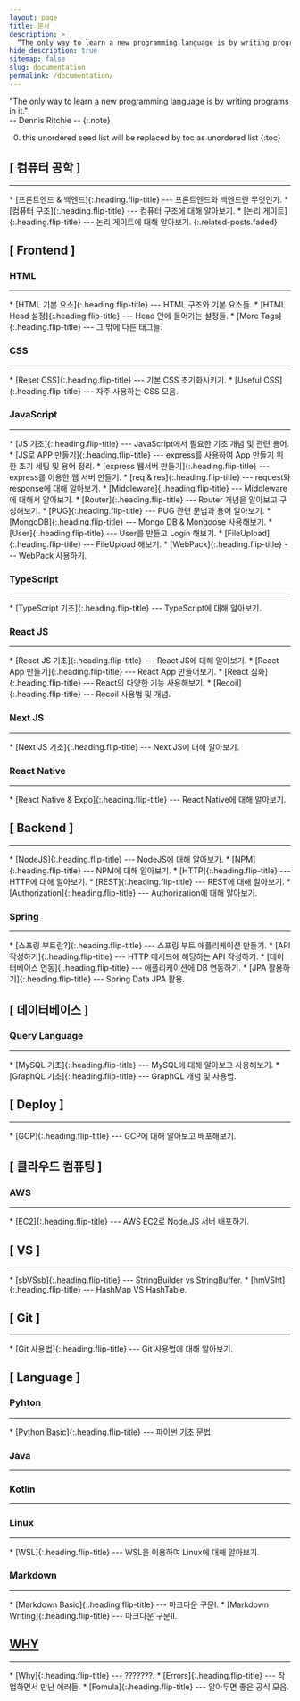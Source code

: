 ```yaml
---
layout: page
title: 문서
description: >
  “The only way to learn a new programming language is by writing programs in it."<br>– Dennis Ritchie –
hide_description: true
sitemap: false
slug: documentation
permalink: /documentation/
---
```


"The only way to learn a new programming language is by writing programs in it."<br> 
-- Dennis Ritchie --
{:.note}

0. this unordered seed list will be replaced by toc as unordered list 
{:toc}

## [ 컴퓨터 공학 ]
<hr>
* [프론트엔드 & 백엔드]{:.heading.flip-title} --- 프론트엔드와 백엔드란 무엇인가.
* [컴퓨터 구조]{:.heading.flip-title} --- 컴퓨터 구조에 대해 알아보기. 
* [논리 게이트]{:.heading.flip-title} --- 논리 게이트에 대해 알아보기. 
{:.related-posts.faded}

## [ Frontend ]
### HTML
<hr>
* [HTML 기본 요소]{:.heading.flip-title} --- HTML 구조와 기본 요소들.
* [HTML Head 설정]{:.heading.flip-title} --- Head 안에 들어가는 설정들.
* [More Tags]{:.heading.flip-title} --- 그 밖에 다른 태그들.

### CSS
<hr>
* [Reset CSS]{:.heading.flip-title} --- 기본 CSS 초기화시키기.
* [Useful CSS]{:.heading.flip-title} --- 자주 사용하는 CSS 모음.

### JavaScript
<hr>
* [JS 기초]{:.heading.flip-title} --- JavaScript에서 필요한 기초 개념 및 관련 용어.
* [JS로 APP 만들기]{:.heading.flip-title} --- express를 사용하여 App 만들기 위한 초기 세팅 및 용어 정리.
* [express 웹서버 만들기]{:.heading.flip-title} --- express를 이용한 웹 서버 만들기.
* [req & res]{:.heading.flip-title} --- request와 response에 대해 알아보기.
* [Middleware]{:.heading.flip-title} --- Middleware에 대해서 알아보기.
* [Router]{:.heading.flip-title} --- Router 개념을 알아보고 구성해보기.
* [PUG]{:.heading.flip-title} --- PUG 관련 문법과 용어 알아보기.
* [MongoDB]{:.heading.flip-title} --- Mongo DB & Mongoose 사용해보기.
* [User]{:.heading.flip-title} --- User를 만들고 Login 해보기.
* [FileUpload]{:.heading.flip-title} --- FileUpload 해보기.
* [WebPack]{:.heading.flip-title} --- WebPack 사용하기.

### TypeScript
<hr>
* [TypeScript 기초]{:.heading.flip-title} --- TypeScript에 대해 알아보기.

### React JS
<hr>
* [React JS 기초]{:.heading.flip-title} --- React JS에 대해 알아보기.
* [React App 만들기]{:.heading.flip-title} --- React App 만들어보기.
* [React 심화]{:.heading.flip-title} --- React의 다양한 기능 사용해보기.
* [Recoil]{:.heading.flip-title} --- Recoil 사용법 및 개념.

### Next JS
<hr>
* [Next JS 기초]{:.heading.flip-title} --- Next JS에 대해 알아보기.

### React Native
<hr>
* [React Native & Expo]{:.heading.flip-title} --- React Native에 대해 알아보기.

## [ Backend ]
<hr>
* [NodeJS]{:.heading.flip-title} --- NodeJS에 대해 알아보기.
* [NPM]{:.heading.flip-title} --- NPM에 대해 알아보기.
* [HTTP]{:.heading.flip-title} --- HTTP에 대해 알아보기.
* [REST]{:.heading.flip-title} --- REST에 대해 알아보기.
* [Authorization]{:.heading.flip-title} --- Authorization에 대해 알아보기.

### Spring
<hr>
* [스프링 부트란?]{:.heading.flip-title} --- 스프링 부트 애플리케이션 만들기.
* [API 작성하기]{:.heading.flip-title} --- HTTP 메서드에 해당하는 API 작성하기.
* [데이터베이스 연동]{:.heading.flip-title} --- 애플리케이션에 DB 연동하기.
* [JPA 활용하기]{:.heading.flip-title} --- Spring Data JPA 활용.

## [ 데이터베이스 ]
### Query Language
<hr>
* [MySQL 기초]{:.heading.flip-title} --- MySQL에 대해 알아보고 사용해보기. 
* [GraphQL 기초]{:.heading.flip-title} --- GraphQL 개념 및 사용법.

## [ Deploy ]
<hr>
* [GCP]{:.heading.flip-title} --- GCP에 대해 알아보고 배포해보기. 

## [ 클라우드 컴퓨팅 ]
### AWS
<hr>
* [EC2]{:.heading.flip-title} --- AWS EC2로 Node.JS 서버 배포하기. 

## [ VS ]
<hr>
* [sbVSsb]{:.heading.flip-title} --- StringBuilder vs StringBuffer.
* [hmVSht]{:.heading.flip-title} --- HashMap VS HashTable.

## [ Git ]
<hr>
* [Git 사용법]{:.heading.flip-title} --- Git 사용법에 대해 알아보기. 

## [ Language ]
### Pyhton
<hr>
* [Python Basic]{:.heading.flip-title} --- 파이썬 기초 문법.

### Java
<hr>

### Kotlin
<hr>

### Linux
<hr>
* [WSL]{:.heading.flip-title} --- WSL을 이용하여 Linux에 대해 알아보기. 

### Markdown
<hr>
* [Markdown Basic]{:.heading.flip-title} --- 마크다운 구문I.
* [Markdown Writing]{:.heading.flip-title} --- 마크다운 구문II.

## [ WHY ]
<hr>
* [Why]{:.heading.flip-title} --- ???????.
* [Errors]{:.heading.flip-title} --- 작업하면서 만난 에러들.
* [Fomula]{:.heading.flip-title} --- 알아두면 좋은 공식 모음.


<!-- 컴퓨터 공학 -->
[컴퓨터 구조]: ../_posts/studylog/documentation/2024-02-18-[컴퓨터공학]01컴퓨터구조.md
[논리 게이트]: ../_posts/studylog/documentation/2024-02-18-[컴퓨터공학]02논리게이트.md

<!-- Front-end & Back-end --->
[프론트엔드 & 백엔드]: ../_posts/studylog/documentation/2024-02-16-front&back.md


<!-- HTML -->
[HTML 기본 요소]: ../_posts/studylog/documentation/2020-06-01-html기초I.md
[HTML Head 설정]: ../_posts/studylog/documentation/2020-06-02-html기초II.md
[More Tags]: ../_posts/studylog/documentation/2020-06-03-html기초III.md

<!-- CSS -->
[Reset CSS]: ../_posts/studylog/documentation/2020-07-01-reset.md
[Useful CSS]: ../_posts/studylog/documentation/2020-07-02-usefulCss.md

<!-- JavaScript -->
[JS 기초]: ../_posts/studylog/documentation/2020-12-30-js기초.md
[JS로 APP 만들기]: ../_posts/studylog/documentation/2020-12-31-fullstackBasic.md
[express 웹서버 만들기]: ../_posts/studylog/documentation/2021-01-01-express.md
[req & res]: ../_posts/studylog/documentation/2021-01-02-req&res.md
[Middleware]: ../_posts/studylog/documentation/2021-01-03-middleware.md
[Router]: ../_posts/studylog/documentation/2021-01-04-router.md
[PUG]: ../_posts/studylog/documentation/2021-01-05-pug.md
[MongoDB]: ../_posts/studylog/documentation/2021-01-06-mongoDB.md
[User]: ../_posts/studylog/documentation/2021-01-07-user.md
[FileUpload]: ../_posts/studylog/documentation/2021-01-08-fileUpload.md
[WebPack]: ../_posts/studylog/documentation/2021-01-09-webpack.md

<!-- ------------------------ -->

<!-- TS 기초 -->
[TypeScript 기초]: ../_posts/studylog/documentation/2021-02-01-ts기초.md

<!-- React JS -->
[React JS 기초]: ../_posts/studylog/documentation/2021-07-01-reactJS기초.md
[React App 만들기]: ../_posts/studylog/documentation/2021-07-02-reactApp.md
[React 심화]: ../_posts/studylog/documentation/2021-07-03-reactMaster.md
[Recoil]: ../_posts/studylog/documentation/2021-07-04-recoil.md

<!-- Next JS -->
[Next JS 기초]: ../_posts/studylog/documentation/2022-07-01-NextJS기초.md

<!-- React Native -->
[React Native & Expo]: ../_posts/studylog/documentation/2022-11-01-reactNative&Expo.md

<!-- Back-end -->
[NodeJS]: ../_posts/studylog/documentation/2022-09-15-nodeJs.md
[NPM]: ../_posts/studylog/documentation/2022-09-16-npm.md
[HTTP]: ../_posts/studylog/documentation/2022-09-17-http.md
[REST]: ../_posts/studylog/documentation/2022-09-18-rest.md
[Authorization]: ../_posts/studylog/documentation/2022-09-19-authorization.md

<!-- Spring -->
[스프링 부트란?]: ../_posts/studylog/documentation/2024-05-21-SpringBoot.md
[API 작성하기]: ../_posts/studylog/documentation/2024-05-22-SpringBoot-API.md
[데이터베이스 연동]: ../_posts/studylog/documentation/2024-05-23-SpringBoot-ConnectDB.md
[JPA 활용하기]: ../_posts/studylog/documentation/2024-05-24-SpringBoot-JPA.md

<!-- DB -->

<!-- Deploy -->
[GCP]: ../_posts/studylog/documentation/2023-03-01-GCP.md
<!-- AWS -->
[EC2]: ../_posts/studylog/documentation/2022-09-01-ec2.md


<!-- Language -->
<!-- Python -->
[Python Basic]: ../_posts/studylog/documentation/2022-03-01-python-basic.md

<!-- Java -->

<!-- Kotlin -->

<!-- Linux -->
[WSL]: ../_posts/studylog/documentation/2022-01-01-wsl.md

<!-- Markdown -->
[Markdown Basic]: ../_posts/studylog/documentation/basics.md
[Markdown Writing]: ../_posts/studylog/documentation/writing.md

<!-- Query Language -->
[MySQL 기초]: ../_posts/studylog/documentation/2023-01-03-mysql.md
[GraphQL 기초]: ../_posts/studylog/documentation/2022-10-01-graphql.md


<!-- VS -->
[sbVSsb]: ../_posts/studylog/documentation/2024-03-02-[VS]sbVSsb.md
[hmVSht]: ../_posts/studylog/documentation/2024-03-02-%5BVS%5DhmVSht.md


<!-- Git -->
[Git 사용법]: ../_posts/studylog/documentation/2022-09-01-git.md


<!-- Error -->
[Errors]: ../_posts/studylog/documentation/2022-12-25-error.md



<!-- Computer Science -->
[Why]: ../_posts/studylog/documentation/[WHY]why.md
[Fomula]: ../_posts/studylog/documentation/[WHY]fomula.md

